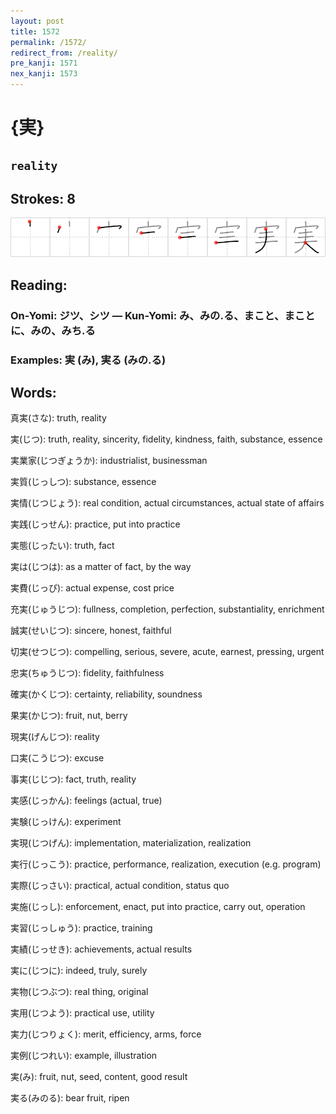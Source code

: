```yaml
---
layout: post
title: 1572
permalink: /1572/
redirect_from: /reality/
pre_kanji: 1571
nex_kanji: 1573
---
```


# {実}

## `reality`

## Strokes: 8

<div class="stroke"><img src="../images/E5AE9F.png" /></div>

## Reading:

### On-Yomi: ジツ、シツ &mdash; Kun-Yomi: み、みの.る、まこと、まことに、みの、みち.る

### Examples: 実 (み), 実る (みの.る)

## Words:

真実(さな): truth, reality

実(じつ): truth, reality, sincerity, fidelity, kindness, faith, substance, essence

実業家(じつぎょうか): industrialist, businessman

実質(じっしつ): substance, essence

実情(じつじょう): real condition, actual circumstances, actual state of affairs

実践(じっせん): practice, put into practice

実態(じったい): truth, fact

実は(じつは): as a matter of fact, by the way

実費(じっぴ): actual expense, cost price

充実(じゅうじつ): fullness, completion, perfection, substantiality, enrichment

誠実(せいじつ): sincere, honest, faithful

切実(せつじつ): compelling, serious, severe, acute, earnest, pressing, urgent

忠実(ちゅうじつ): fidelity, faithfulness

確実(かくじつ): certainty, reliability, soundness

果実(かじつ): fruit, nut, berry

現実(げんじつ): reality

口実(こうじつ): excuse

事実(じじつ): fact, truth, reality

実感(じっかん): feelings (actual, true)

実験(じっけん): experiment

実現(じつげん): implementation, materialization, realization

実行(じっこう): practice, performance, realization, execution (e.g. program)

実際(じっさい): practical, actual condition, status quo

実施(じっし): enforcement, enact, put into practice, carry out, operation

実習(じっしゅう): practice, training

実績(じっせき): achievements, actual results

実に(じつに): indeed, truly, surely

実物(じつぶつ): real thing, original

実用(じつよう): practical use, utility

実力(じつりょく): merit, efficiency, arms, force

実例(じつれい): example, illustration

実(み): fruit, nut, seed, content, good result

実る(みのる): bear fruit, ripen
